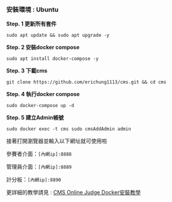 ### 安裝環境 : Ubuntu
**Step. 1 更新所有套件**
```
sudo apt update && sudo apt upgrade -y
```

**Step. 2 安裝docker compose**
```
sudo apt install docker-compose -y
```
**Step. 3 下載cms**
```
git clone https://github.com/erichung1113/cms.git && cd cms
```
**Step. 4 執行docker compose**
```
sudo docker-compose up -d
```
**Step. 5 建立Admin帳號**
```
sudo docker exec -t cms sudo cmsAddAdmin admin
```
接著打開瀏覽器並輸入以下網址就可使用啦


參賽者介面：`[內網ip]:8888`

管理員介面：`[內網ip]:8889`

計分板：`[內網ip]:8890`

更詳細的教學請見 : [CMS Online Judge Docker安裝教學](https://hackmd.io/WKsC33XYRme4sM-Kkst_XA)

